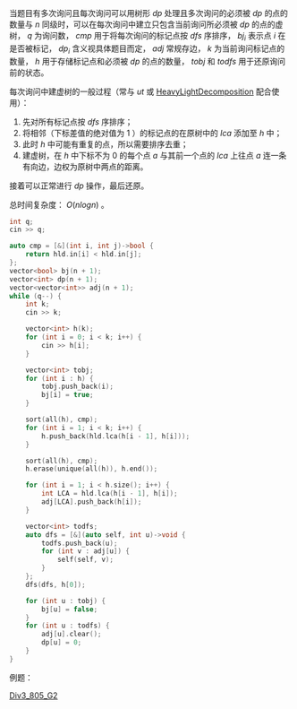 当题目有多次询问且每次询问可以用树形 $dp$ 处理且多次询问的必须被 $dp$ 的点的数量与 $n$ 同级时，可以在每次询问中建立只包含当前询问所必须被 $dp$ 的点的虚树， $q$ 为询问数， $cmp$ 用于将每次询问的标记点按 $dfs$ 序排序， $bj_i$ 表示点 $i$ 在是否被标记， $dp_i$ 含义视具体题目而定， $adj$ 常规存边， $k$ 为当前询问标记点的数量， $h$ 用于存储标记点和必须被 $dp$ 的点的数量， $tobj$ 和 $todfs$ 用于还原询问前的状态。

每次询问中建虚树的一般过程（常与 $ut$ 或 [HeavyLightDecomposition](https://github.com/xiojoy/Templates-for-Competitive-Programming/blob/main/tree/HeavyLightDecomposition.md) 配合使用）：

1. 先对所有标记点按 $dfs$ 序排序；
2. 将相邻（下标差值的绝对值为 $1$ ）的标记点的在原树中的 $lca$ 添加至 $h$ 中； 
3. 此时 $h$ 中可能有重复的点，所以需要排序去重；
4. 建虚树，在 $h$ 中下标不为 $0$ 的每个点 $a$ 与其前一个点的 $lca$ 上往点 $a$ 连一条有向边，边权为原树中两点的距离。

接着可以正常进行 $dp$ 操作，最后还原。

总时间复杂度： $O(nlogn)$ 。

```c++
int q;
cin >> q;

auto cmp = [&](int i, int j)->bool {
    return hld.in[i] < hld.in[j];
};
vector<bool> bj(n + 1);
vector<int> dp(n + 1);
vector<vector<int>> adj(n + 1);
while (q--) {
    int k;
    cin >> k;

    vector<int> h(k);
    for (int i = 0; i < k; i++) {
        cin >> h[i];
    }

    vector<int> tobj;
    for (int i : h) {
        tobj.push_back(i);
        bj[i] = true;
    }

    sort(all(h), cmp);
    for (int i = 1; i < k; i++) {
        h.push_back(hld.lca(h[i - 1], h[i]));
    }

    sort(all(h), cmp);
    h.erase(unique(all(h)), h.end());

    for (int i = 1; i < h.size(); i++) {
        int LCA = hld.lca(h[i - 1], h[i]);
        adj[LCA].push_back(h[i]);
    }

    vector<int> todfs;
    auto dfs = [&](auto self, int u)->void {
        todfs.push_back(u);
        for (int v : adj[u]) {
            self(self, v);
        }
    };
    dfs(dfs, h[0]);

    for (int u : tobj) {
        bj[u] = false;
    }
    for (int u : todfs) {
        adj[u].clear();
        dp[u] = 0;
    }
}
```

例题：

[Div3_805_G2](https://codeforces.com/contest/1702/problem/G2)
